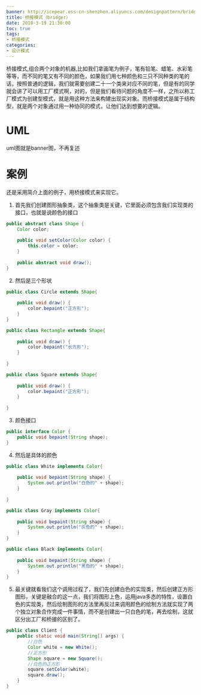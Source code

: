 ```yaml
---
banner: http://icepear.oss-cn-shenzhen.aliyuncs.com/designpattern/bridger.png
title: 桥接模式（bridger）
date: 2018-3-19 21:30:00
toc: true
tags: 
- 桥接模式
categories:
- 设计模式
---
```

桥接模式,组合两个对象的机器,比如我们拿画笔为例子，笔有铅笔、蜡笔、水彩笔等等，而不同的笔又有不同的颜色，如果我们用七种颜色和三只不同种类的笔的话，按照普通的逻辑，我们就需要创建二十一个类来对应不同的笔，但是有的同学就会讲了可以用工厂模式啊，对的，但是我们看待问题的角度不一样，之所以称工厂模式为创建型模式，就是用这种方法来构建出现实对象。而桥接模式是属于结构型，就是两个对象通过用一种协同的模式，让他们达到想要的逻辑。
<!--more-->
# UML

uml图就是banner图，不再复述

# 案例

还是采用简介上面的例子，用桥接模式来实现它。

1. 首先我们创建图形抽象类，这个抽象类是关键，它里面必须包含我们实现类的接口，也就是说颜色的接口

```java
public abstract class Shape {
    Color color;
 
    public void setColor(Color color) {
        this.color = color;
    }
    
    public abstract void draw();
}
```

2. 然后是三个形状


```java 
public class Circle extends Shape{
 
    public void draw() {
        color.bepaint("正方形");
    }
}

public class Rectangle extends Shape{
 
    public void draw() {
        color.bepaint("长方形");
    }
 
}

public class Square extends Shape{
 
    public void draw() {
        color.bepaint("正方形");
    }
 
}
```

3. 颜色接口 

```java
public interface Color {
    public void bepaint(String shape);
}
```

4. 然后是具体的颜色

```java
public class White implements Color{
 
    public void bepaint(String shape) {
        System.out.println("白色的" + shape);
    }
 
}

public class Gray implements Color{
 
    public void bepaint(String shape) {
        System.out.println("灰色的" + shape);
    }
}

public class Black implements Color{
 
    public void bepaint(String shape) {
        System.out.println("黑色的" + shape);
    }
}
```

5. 最关键就看我们这个调用过程了，我们先创建白色的实现类，然后创建正方形图形，关键是融合的这一点，我们将图形上色，运用java多态的特性，设置白色的实现类，然后绘制图形的方法里再反过来调用颜色的绘制方法就实现了两个独立对象合作完成一件事情，而不是创建出一只白色的笔，再去绘制，这就区分出工厂和桥接的区别了。
```java
public class Client {
    public static void main(String[] args) {
        //白色
        Color white = new White();
        //正方形
        Shape square = new Square();
        //白色的正方形
        square.setColor(white);
        square.draw();
    }
}
```